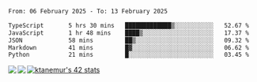 <!--START_SECTION:waka-->

```txt
From: 06 February 2025 - To: 13 February 2025

TypeScript       5 hrs 30 mins   █████████████▒░░░░░░░░░░░   52.67 %
JavaScript       1 hr 48 mins    ████▒░░░░░░░░░░░░░░░░░░░░   17.37 %
JSON             58 mins         ██▒░░░░░░░░░░░░░░░░░░░░░░   09.32 %
Markdown         41 mins         █▓░░░░░░░░░░░░░░░░░░░░░░░   06.62 %
Python           21 mins         █░░░░░░░░░░░░░░░░░░░░░░░░   03.45 %
```

<!--END_SECTION:waka-->
<a href="https://github.com/anuraghazra/github-readme-stats">
  <img align="left" src="https://github-readme-stats.vercel.app/api?username=Tanesan&count_private=true&show_icons=true" />
<img align="left" src="https://github-readme-stats.vercel.app/api/top-langs/?username=Tanesan" />
</a>

[![ktanemur's 42 stats](https://badge42.vercel.app/api/v2/cl1wslf6s002109l771rng2w8/stats?cursusId=21&coalitionId=62)](https://github.com/JaeSeoKim/badge42)
